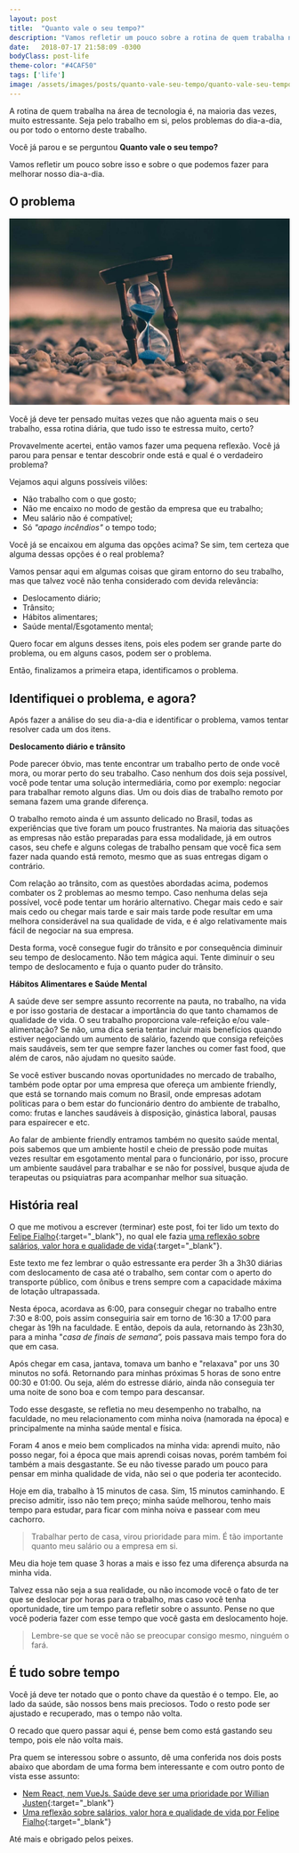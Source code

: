 ```yaml
---
layout: post
title:  "Quanto vale o seu tempo?"
description: "Vamos refletir um pouco sobre a rotina de quem trabalha na área de tecnologia, os problemas do dia-a-dia e o que podemos fazer para melhorar nosso dia-a-dia."
date:   2018-07-17 21:58:09 -0300
bodyClass: post-life
theme-color: "#4CAF50"
tags: ['life']
image: /assets/images/posts/quanto-vale-seu-tempo/quanto-vale-seu-tempo.jpg
---
```


A rotina de quem trabalha na área de tecnologia é, na maioria das vezes, muito estressante. Seja pelo trabalho em si, pelos problemas do dia-a-dia, ou por todo o entorno deste trabalho.

Você já parou e se perguntou **Quanto vale o seu tempo?**

Vamos refletir um pouco sobre isso e sobre o que podemos fazer para melhorar nosso dia-a-dia.

## **O problema**

![Quanto vale o seu tempo?]( /assets/images/posts/quanto-vale-seu-tempo/quanto-vale-seu-tempo.jpg)

Você já deve ter pensado muitas vezes que não aguenta mais o seu trabalho, essa rotina diária, que tudo isso te estressa muito, certo?

Provavelmente acertei, então vamos fazer uma pequena reflexão. Você já parou para pensar e tentar descobrir onde está e qual é o verdadeiro problema?

Vejamos aqui alguns possíveis vilões:


- Não trabalho com o que gosto;
- Não me encaixo no modo de gestão da empresa que eu trabalho;
- Meu salário não é compatível;
- Só *"apago incêndios"* o tempo todo;

Você já se encaixou em alguma das opções acima? Se sim, tem certeza que alguma dessas opções é o real problema?

Vamos pensar aqui em algumas coisas que giram entorno do seu trabalho, mas que talvez você não tenha considerado com devida relevância:


- Deslocamento diário;
- Trânsito;
- Hábitos alimentares;
- Saúde mental/Esgotamento mental;

Quero focar em alguns desses itens, pois eles podem ser grande parte do problema, ou em alguns casos, podem ser o problema.

Então, finalizamos a primeira etapa, identificamos o problema. 


## **Identifiquei o problema, e agora?**

Após fazer a análise do seu dia-a-dia e identificar o problema, vamos tentar resolver cada um dos itens.

**Deslocamento diário e trânsito**

Pode parecer óbvio, mas tente encontrar um trabalho perto de onde você mora, ou morar perto do seu trabalho. Caso nenhum dos dois seja possível, você pode tentar uma solução intermediária, como por exemplo: negociar para trabalhar remoto alguns dias.  Um ou dois dias de trabalho remoto por semana fazem uma grande diferença.

O trabalho remoto ainda é um assunto delicado no Brasil, todas as experiências que tive foram um pouco frustrantes. Na maioria das situações as empresas não estão preparadas para essa modalidade, já em outros casos, seu chefe e alguns colegas de trabalho pensam que você fica sem fazer nada quando está remoto, mesmo que as suas entregas digam o contrário.

Com relação ao trânsito, com as questões abordadas acima, podemos combater os 2 problemas ao mesmo tempo. Caso nenhuma delas seja possível, você pode tentar um horário alternativo. Chegar mais cedo e sair mais cedo ou chegar mais tarde e sair mais tarde pode resultar em uma melhora considerável na sua qualidade de vida, e é algo relativamente mais fácil de negociar na sua empresa. 

Desta forma, você consegue fugir do trânsito e por consequência diminuir seu tempo de deslocamento. Não tem mágica aqui. Tente diminuir o seu tempo de deslocamento e fuja o quanto puder do trânsito.

**Hábitos Alimentares e Saúde Mental**

A saúde deve ser sempre assunto recorrente na pauta, no trabalho, na vida e por isso gostaria de destacar a importância do que tanto chamamos de qualidade de vida. O seu trabalho proporciona vale-refeição e/ou vale-alimentação? Se não, uma dica seria tentar incluir mais benefícios quando estiver negociando um aumento de salário, fazendo que consiga refeições mais saudáveis, sem ter que sempre fazer lanches ou comer fast food, que além de caros, não ajudam no quesito saúde. 

Se você estiver buscando novas oportunidades no mercado de trabalho, também pode optar por uma empresa que ofereça um ambiente friendly, que está se tornando mais comum no Brasil, onde empresas adotam políticas para o bem estar do funcionário dentro do ambiente de trabalho, como: frutas e lanches saudáveis à disposição, ginástica laboral, pausas para espairecer e etc.

Ao falar de ambiente friendly entramos também no quesito saúde mental, pois sabemos que um ambiente hostil e cheio de pressão pode muitas vezes resultar em esgotamento mental para o funcionário, por isso, procure um ambiente saudável para trabalhar e se não for possível, busque ajuda de terapeutas ou psiquiatras para acompanhar melhor sua situação.


## **História real**

O que me motivou a escrever (terminar) este post, foi ter lido um texto do [Felipe Fialho](https://www.felipefialho.com/){:target="_blank"}, no qual ele fazia [uma reflexão sobre salários, valor hora e qualidade de vida](https://www.felipefialho.com/blog/2015/uma-reflexao-sobre-salarios-valor-hora-e-qualidade-de-vida){:target="_blank"}.

Este texto me fez lembrar o quão estressante era perder 3h a 3h30 diárias com deslocamento de casa até o trabalho, sem contar com o aperto do transporte público, com ônibus e trens sempre com a capacidade máxima de lotação ultrapassada.

Nesta época, acordava as 6:00, para conseguir chegar no trabalho entre 7:30 e 8:00, pois assim conseguiria sair em torno de 16:30 a 17:00 para chegar às 19h na faculdade. E então, depois da aula, retornando às 23h30, para a minha "*casa de finais de semana”,* pois passava mais tempo fora do que em casa. 

Após chegar em casa, jantava, tomava um banho e "relaxava" por uns 30 minutos no sofá. Retornando para minhas próximas 5 horas de sono entre 00:30 e 01:00. Ou seja, além do estresse diário, ainda não conseguia ter uma noite de sono boa e com tempo para descansar. 

Todo esse desgaste, se refletia no meu desempenho no trabalho, na faculdade, no meu relacionamento com minha noiva (namorada na época) e principalmente na minha saúde mental e física.

Foram 4 anos e meio bem complicados na minha vida: aprendi muito, não posso negar, foi a época que mais aprendi coisas novas, porém também foi também a mais desgastante. Se eu não tivesse parado um pouco para pensar em minha qualidade de vida, não sei o que poderia ter acontecido.

Hoje em dia, trabalho à 15 minutos de casa. Sim, 15 minutos caminhando. E preciso admitir, isso não tem preço; minha saúde melhorou, tenho mais tempo para estudar, para ficar com minha noiva e passear com meu cachorro. 


> Trabalhar perto de casa, virou prioridade para mim. É tão importante quanto meu salário ou a empresa em si.

Meu dia hoje tem quase 3 horas a mais e isso fez uma diferença absurda na minha vida. 

Talvez essa não seja a sua realidade, ou não incomode você o fato de ter que se deslocar por horas para o trabalho, mas caso você tenha oportunidade, tire um tempo para refletir sobre o assunto. Pense no que você poderia fazer com esse tempo que você gasta em deslocamento hoje.


> Lembre-se que se você não se preocupar consigo mesmo, ninguém o fará. 


## É tudo sobre tempo

Você já deve ter notado que o ponto chave da questão é o tempo. Ele, ao lado da saúde, são nossos bens mais preciosos. Todo o resto pode ser ajustado e recuperado, mas o tempo não volta. 

O recado que quero passar aqui é, pense bem como está gastando seu tempo, pois ele não volta mais. 

Pra quem se interessou sobre o assunto, dê uma conferida nos dois posts abaixo que abordam de uma forma bem interessante e com outro ponto de vista esse assunto:


- [Nem React, nem VueJs. Saúde deve ser uma prioridade por Willian Justen](https://willianjusten.com.br/saude-deve-ser-a-prioridade/){:target="_blank"}
- [Uma reflexão sobre salários, valor hora e qualidade de vida por Felipe Fialho](https://www.felipefialho.com/blog/2015/uma-reflexao-sobre-salarios-valor-hora-e-qualidade-de-vida){:target="_blank"}


Até mais e obrigado pelos peixes. 